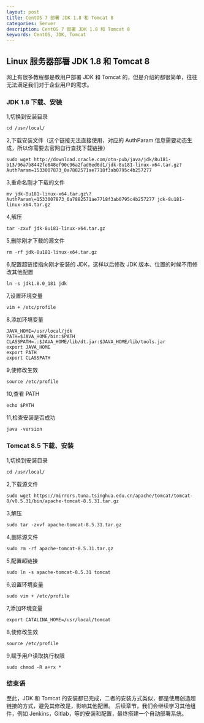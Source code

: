 ```yaml
---
layout: post
title: CentOS 7 部署 JDK 1.8 和 Tomcat 8
categories: Server
description: CentOS 7 部署 JDK 1.8 和 Tomcat 8
keywords: CentOS, JDK, Tomcat
---
```



## Linux 服务器部署 JDK 1.8 和 Tomcat 8

网上有很多教程都是教用户部署 JDK 和 Tomcat 的，但是介绍的都很简单，往往无法满足我们对于企业用户的需求。


### JDK 1.8 下载、安装

1,切换到安装目录
```
cd /usr/local/
```
2,下载安装文件（这个链接无法直接使用，对应的 AuthParam 信息需要动态生成，所以你需要去官网自行查找下载链接）
```
sudo wget http://download.oracle.com/otn-pub/java/jdk/8u181-b13/96a7b8442fe848ef90c96a2fad6ed6d1/jdk-8u181-linux-x64.tar.gz?
AuthParam=1533007873_0a7882571ae7718f3ab0795c4b257277
```

3,重命名刚才下载的文件
```
mv jdk-8u181-linux-x64.tar.gz\?AuthParam\=1533007873_0a7882571ae7718f3ab0795c4b257277 jdk-8u181-linux-x64.tar.gz
```

4,解压
```
tar -zxvf jdk-8u181-linux-x64.tar.gz
```

5,删除刚才下载的源文件
```
rm -rf jdk-8u181-linux-x64.tar.gz
```

6,配置超链接指向刚才安装的 JDK，这样以后修改 JDK 版本、位置的时候不用修改其他配置
```
ln -s jdk1.8.0_181 jdk
```

7,设置环境变量
```
vim + /etc/profile
```

8,添加环境变量
```
JAVA_HOME=/usr/local/jdk
PATH=$JAVA_HOME/bin:$PATH
CLASSPATH=.:$JAVA_HOME/lib/dt.jar:$JAVA_HOME/lib/tools.jar
export JAVA_HOME
export PATH
export CLASSPATH
```

9,使修改生效
```
source /etc/profile
```

10,查看 PATH
```
echo $PATH
```

11,检查安装是否成功
```
java -version
```

### Tomcat 8.5 下载、安装

1,切换到安装目录
```
cd /usr/local/
```

2,下载源文件
```
sudo wget https://mirrors.tuna.tsinghua.edu.cn/apache/tomcat/tomcat-8/v8.5.31/bin/apache-tomcat-8.5.31.tar.gz
```

3,解压
```
sudo tar -zxvf apache-tomcat-8.5.31.tar.gz
```

4,删除源文件
```
sudo rm -rf apache-tomcat-8.5.31.tar.gz
```

5,配置超链接
```
sudo ln -s apache-tomcat-8.5.31 tomcat
```

6,设置环境变量
```
sudo vim + /etc/profile
```

7,添加环境变量
```
export CATALINA_HOME=/usr/local/tomcat
```

8,使修改生效
```
source /etc/profile
```

9,赋予用户读取执行权限
```
sudo chmod -R a+rx *
```


### 结束语
至此，JDK 和 Tomcat 的安装都已完成，二者的安装方式类似，都是使用创造超链接的方式，避免其修改是，影响其他配置。
后续章节，我们会继续学习其他组件，例如 Jenkins，Gitlab，等的安装和配置，最终搭建一个自动部署系统。